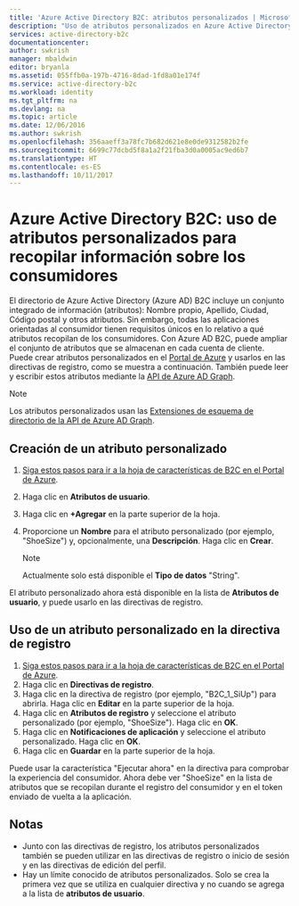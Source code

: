 ```yaml
---
title: 'Azure Active Directory B2C: atributos personalizados | Microsoft Docs'
description: "Uso de atributos personalizados en Azure Active Directory B2C para recopilar información sobre sus consumidores"
services: active-directory-b2c
documentationcenter: 
author: swkrish
manager: mbaldwin
editor: bryanla
ms.assetid: 055ffb0a-197b-4716-8dad-1fd8a01e174f
ms.service: active-directory-b2c
ms.workload: identity
ms.tgt_pltfrm: na
ms.devlang: na
ms.topic: article
ms.date: 12/06/2016
ms.author: swkrish
ms.openlocfilehash: 356aaeff3a78fc7b682d621e8e0de9312582b2fe
ms.sourcegitcommit: 6699c77dcbd5f8a1a2f21fba3d0a0005ac9ed6b7
ms.translationtype: HT
ms.contentlocale: es-ES
ms.lasthandoff: 10/11/2017
---
```

# <a name="azure-active-directory-b2c-use-custom-attributes-to-collect-information-about-your-consumers"></a>Azure Active Directory B2C: uso de atributos personalizados para recopilar información sobre los consumidores
El directorio de Azure Active Directory (Azure AD) B2C incluye un conjunto integrado de información (atributos): Nombre propio, Apellido, Ciudad, Código postal y otros atributos. Sin embargo, todas las aplicaciones orientadas al consumidor tienen requisitos únicos en lo relativo a qué atributos recopilan de los consumidores. Con Azure AD B2C, puede ampliar el conjunto de atributos que se almacenan en cada cuenta de cliente. Puede crear atributos personalizados en el [Portal de Azure](https://portal.azure.com/) y usarlos en las directivas de registro, como se muestra a continuación. También puede leer y escribir estos atributos mediante la [API de Azure AD Graph](active-directory-b2c-devquickstarts-graph-dotnet.md).

> [!NOTE]
> Los atributos personalizados usan las [Extensiones de esquema de directorio de la API de Azure AD Graph](https://msdn.microsoft.com/library/azure/dn720459.aspx).
> 
> 

## <a name="create-a-custom-attribute"></a>Creación de un atributo personalizado
1. [Siga estos pasos para ir a la hoja de características de B2C en el Portal de Azure](active-directory-b2c-app-registration.md#navigate-to-b2c-settings).
2. Haga clic en **Atributos de usuario**.
3. Haga clic en **+Agregar** en la parte superior de la hoja.
4. Proporcione un **Nombre** para el atributo personalizado (por ejemplo, "ShoeSize") y, opcionalmente, una **Descripción**. Haga clic en **Crear**.
   
   > [!NOTE]
   > Actualmente solo está disponible el **Tipo de datos** "String".
   > 
   > 

El atributo personalizado ahora está disponible en la lista de **Atributos de usuario**, y puede usarlo en las directivas de registro.

## <a name="use-a-custom-attribute-in-your-sign-up-policy"></a>Uso de un atributo personalizado en la directiva de registro
1. [Siga estos pasos para ir a la hoja de características de B2C en el Portal de Azure](active-directory-b2c-app-registration.md#navigate-to-b2c-settings).
2. Haga clic en **Directivas de registro**.
3. Haga clic en la directiva de registro (por ejemplo, "B2C_1_SiUp") para abrirla. Haga clic en **Editar** en la parte superior de la hoja.
4. Haga clic en **Atributos de registro** y seleccione el atributo personalizado (por ejemplo, "ShoeSize"). Haga clic en **OK**.
5. Haga clic en **Notificaciones de aplicación** y seleccione el atributo personalizado. Haga clic en **OK**.
6. Haga clic en **Guardar** en la parte superior de la hoja.

Puede usar la característica "Ejecutar ahora" en la directiva para comprobar la experiencia del consumidor. Ahora debe ver "ShoeSize" en la lista de atributos que se recopilan durante el registro del consumidor y en el token enviado de vuelta a la aplicación.

## <a name="notes"></a>Notas
* Junto con las directivas de registro, los atributos personalizados también se pueden utilizar en las directivas de registro o inicio de sesión y en las directivas de edición del perfil.
* Hay un límite conocido de atributos personalizados. Solo se crea la primera vez que se utiliza en cualquier directiva y no cuando se agrega a la lista de **atributos de usuario**.

